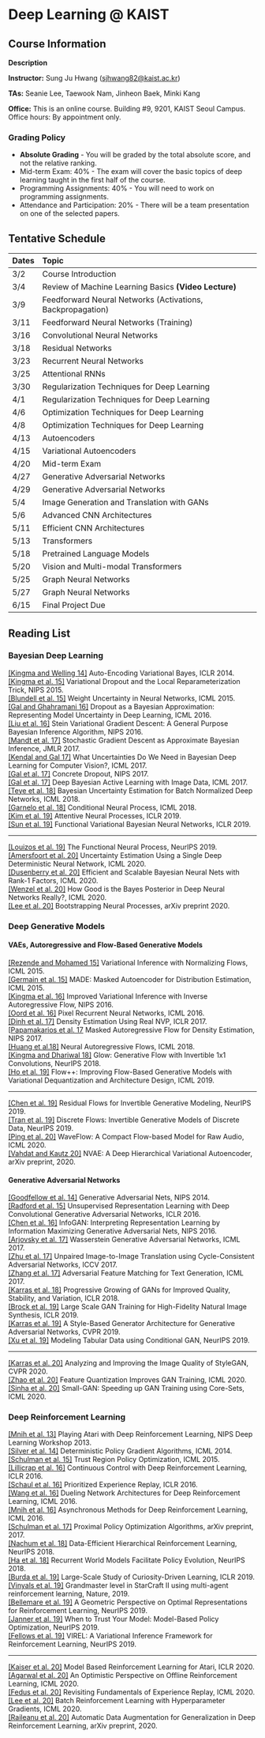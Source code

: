 # Deep Learning @ KAIST

## Course Information

**Description**


**Instructor:** Sung Ju Hwang (sjhwang82@kaist.ac.kr)  

**TAs:** Seanie Lee, Taewook Nam, Jinheon Baek, Minki Kang

**Office:** 
This is an online course.
Building #9, 9201, KAIST Seoul Campus. 
Office hours: By appointment only.

### Grading Policy
* **Absolute Grading** - You will be graded by the total absolute score, and not the relative ranking.
* Mid-term Exam: 40% - The exam will cover the basic topics of deep learning taught in the first half of the course.
* Programming Assignments: 40% - You will need to work on programming assignments.
* Attendance and Participation: 20% - There will be a team presentation on one of the selected papers.

## Tentative Schedule

| Dates | Topic | 
|---|:---|
|3/2| Course Introduction |
|3/4| Review of Machine Learning Basics **(Video Lecture)** |
|3/9| Feedforward Neural Networks (Activations, Backpropagation)
|3/11| Feedforward Neural Networks (Training)
|3/16| Convolutional Neural Networks
|3/18| Residual Networks
|3/23| Recurrent Neural Networks
|3/25| Attentional RNNs
|3/30| Regularization Techniques for Deep Learning
|4/1| Regularization Techniques for Deep Learning
|4/6| Optimization Techniques for Deep Learning
|4/8| Optimization Techniques for Deep Learning
|4/13| Autoencoders
|4/15| Variational Autoencoders
|4/20| Mid-term Exam
|4/27| Generative Adversarial Networks
|4/29| Generative Adversarial Networks
|5/4| Image Generation and Translation with GANs
|5/6| Advanced CNN Architectures
|5/11| Efficient CNN Architectures
|5/13| Transformers
|5/18| Pretrained Language Models
|5/20| Vision and Multi-modal Transformers
|5/25| Graph Neural Networks
|5/27| Graph Neural Networks
|6/15| Final Project Due


## Reading List

### Bayesian Deep Learning
[[Kingma and Welling 14]](https://arxiv.org/pdf/1312.6114.pdf) Auto-Encoding Variational Bayes, ICLR 2014.   
[[Kingma et al. 15]](https://arxiv.org/pdf/1506.02557.pdf) Variational Dropout and the Local Reparameterization Trick, NIPS 2015.   
[[Blundell et al. 15]](https://arxiv.org/pdf/1505.05424.pdf) Weight Uncertainty in Neural Networks, ICML 2015.   
[[Gal and Ghahramani 16]](http://proceedings.mlr.press/v48/gal16.pdf) Dropout as a Bayesian Approximation: Representing Model Uncertainty in Deep Learning, ICML 2016.   
[[Liu et al. 16]](https://papers.nips.cc/paper/6338-stein-variational-gradient-descent-a-general-purpose-bayesian-inference-algorithm.pdf) Stein Variational Gradient Descent: A General Purpose Bayesian Inference Algorithm, NIPS 2016.  
[[Mandt et al. 17]](https://www.jmlr.org/papers/volume18/17-214/17-214.pdf) Stochastic Gradient Descent as Approximate Bayesian Inference, JMLR 2017.  
[[Kendal and Gal 17]](https://papers.nips.cc/paper/7141-what-uncertainties-do-we-need-in-bayesian-deep-learning-for-computer-vision.pdf) What Uncertainties Do We Need in Bayesian Deep Learning for Computer Vision?, ICML 2017.  
[[Gal et al. 17]](https://papers.nips.cc/paper/6949-concrete-dropout.pdf) Concrete Dropout, NIPS 2017.  
[[Gal et al. 17]](http://proceedings.mlr.press/v70/gal17a/gal17a.pdf) Deep Bayesian Active Learning with Image Data, ICML 2017.  
[[Teye et al. 18]](http://proceedings.mlr.press/v80/teye18a/teye18a.pdf) Bayesian Uncertainty Estimation for Batch Normalized Deep Networks, ICML 2018.  
[[Garnelo et al. 18]](http://proceedings.mlr.press/v80/garnelo18a/garnelo18a.pdf) Conditional Neural Process, ICML 2018.  
[[Kim et al. 19]](http://https://arxiv.org/pdf/1901.05761.pdf) Attentive Neural Processes, ICLR 2019.  
[[Sun et al. 19]](https://arxiv.org/pdf/1903.05779.pdf) Functional Variational Bayesian Neural Networks, ICLR 2019.  
***
[[Louizos et al. 19]](http://papers.nips.cc/paper/9079-the-functional-neural-process.pdf) The Functional Neural Process, NeurIPS 2019.  
[[Amersfoort et al. 20]](https://arxiv.org/pdf/2003.02037.pdf) Uncertainty Estimation Using a Single Deep Deterministic Neural Network, ICML 2020.  
[[Dusenberry et al. 20]](https://proceedings.icml.cc/static/paper_files/icml/2020/5657-Paper.pdf) Efficient and Scalable Bayesian Neural Nets with Rank-1 Factors, ICML 2020.  
[[Wenzel et al. 20]](https://proceedings.icml.cc/static/paper_files/icml/2020/3581-Paper.pdf) How Good is the Bayes Posterior in Deep Neural Networks Really?, ICML 2020.  
[[Lee et al. 20]](https://arxiv.org/abs/2008.02956) Bootstrapping Neural Processes, arXiv preprint 2020.  


### Deep Generative Models
#### VAEs, Autoregressive and Flow-Based Generative Models
[[Rezende and Mohamed 15]](http://proceedings.mlr.press/v37/rezende15.pdf) Variational Inference with Normalizing Flows, ICML 2015.   
[[Germain et al. 15]](http://proceedings.mlr.press/v37/germain15.pdf) MADE: Masked Autoencoder for Distribution Estimation, ICML 2015.  
[[Kingma et al. 16]](https://papers.nips.cc/paper/6581-improved-variational-inference-with-inverse-autoregressive-flow.pdf) Improved Variational Inference with Inverse Autoregressive Flow, NIPS 2016.  
[[Oord et al. 16]](http://proceedings.mlr.press/v48/oord16.pdf) Pixel Recurrent Neural Networks, ICML 2016.  
[[Dinh et al. 17]](https://openreview.net/pdf?id=HkpbnH9lx) Density Estimation Using Real NVP, ICLR 2017.  
[[Papamakarios et al. 17](https://papers.nips.cc/paper/6828-masked-autoregressive-flow-for-density-estimation.pdf) Masked Autoregressive Flow for Density Estimation, NIPS 2017.  
[[Huang et al.18]](http://proceedings.mlr.press/v80/huang18d/huang18d.pdf) Neural Autoregressive Flows, ICML 2018.  
[[Kingma and Dhariwal 18]](http://papers.nips.cc/paper/8224-glow-generative-flow-with-invertible-1x1-convolutions.pdf) Glow: Generative Flow with Invertible 1x1 Convolutions, NeurIPS 2018.  
[[Ho et al. 19]](http://proceedings.mlr.press/v97/ho19a/ho19a.pdf) Flow++: Improving Flow-Based Generative Models with Variational Dequantization and Architecture Design, ICML 2019.    
***
[[Chen et al. 19]](https://papers.nips.cc/paper/9183-residual-flows-for-invertible-generative-modeling.pdf) Residual Flows for Invertible Generative Modeling, NeurIPS 2019.  
[[Tran et al. 19]](https://papers.nips.cc/paper/9612-discrete-flows-invertible-generative-models-of-discrete-data.pdf) Discrete Flows: Invertible Generative
Models of Discrete Data, NeurIPS 2019.  
[[Ping et al. 20]](https://proceedings.icml.cc/static/paper_files/icml/2020/647-Paper.pdf) WaveFlow: A Compact Flow-based Model for Raw Audio, ICML 2020.  
[[Vahdat and Kautz 20]](https://arxiv.org/pdf/2007.03898v1.pdf) NVAE: A Deep Hierarchical Variational Autoencoder, arXiv preprint, 2020.  

#### Generative Adversarial Networks
[[Goodfellow et al. 14]](https://papers.nips.cc/paper/5423-generative-adversarial-nets.pdf) Generative Adversarial Nets, NIPS 2014.   
[[Radford et al. 15]](https://arxiv.org/abs/1511.06434) Unsupervised Representation Learning with Deep Convolutional Generative Adversarial Networks, ICLR 2016.   
[[Chen et al. 16]](https://papers.nips.cc/paper/6399-infogan-interpretable-representation-learning-by-information-maximizing-generative-adversarial-nets.pdf) InfoGAN: Interpreting Representation Learning by Information Maximizing Generative Adversarial Nets, NIPS 2016.   
[[Arjovsky et al. 17]](http://proceedings.mlr.press/v70/arjovsky17a/arjovsky17a.pdf) Wasserstein Generative Adversarial Networks, ICML 2017.  
[[Zhu et al. 17]](https://arxiv.org/pdf/1703.10593.pdf) Unpaired Image-to-Image Translation using Cycle-Consistent Adversarial Networks, ICCV 2017.  
[[Zhang et al. 17]](https://arxiv.org/pdf/1706.03850.pdf) Adversarial Feature Matching for Text Generation, ICML 2017.  
[[Karras et al. 18]](https://openreview.net/forum?id=Hk99zCeAb) Progressive Growing of GANs for Improved Quality, Stability, and Variation, ICLR 2018.  
[[Brock et al. 19]](https://openreview.net/pdf?id=B1xsqj09Fm) Large Scale GAN Training for High-Fidelity Natural Image Synthesis, ICLR 2019.  
[[Karras et al. 19]](http://openaccess.thecvf.com/content_CVPR_2019/papers/Karras_A_Style-Based_Generator_Architecture_for_Generative_Adversarial_Networks_CVPR_2019_paper.pdf) A Style-Based Generator Architecture for Generative Adversarial Networks, CVPR 2019.  
[[Xu et al. 19]](https://papers.nips.cc/paper/8953-modeling-tabular-data-using-conditional-gan.pdf) Modeling Tabular Data using Conditional GAN, NeurIPS 2019.   
***
[[Karras et al. 20]](https://openaccess.thecvf.com/content_CVPR_2020/papers/Karras_Analyzing_and_Improving_the_Image_Quality_of_StyleGAN_CVPR_2020_paper.pdf) Analyzing and Improving the Image Quality of StyleGAN, CVPR 2020.  
[[Zhao et al. 20]](https://proceedings.icml.cc/static/paper_files/icml/2020/4902-Paper.pdf) Feature Quantization Improves GAN Training, ICML 2020.  
[[Sinha et al. 20]](https://proceedings.icml.cc/static/paper_files/icml/2020/1324-Paper.pdf) Small-GAN: Speeding up GAN Training using Core-Sets, ICML 2020.  


### Deep Reinforcement Learning 
[[Mnih et al. 13]](https://arxiv.org/pdf/1312.5602.pdf) Playing Atari with Deep Reinforcement Learning, NIPS Deep Learning Workshop 2013.  
[[Silver et al. 14]](http://proceedings.mlr.press/v32/silver14.pdf) Deterministic Policy Gradient Algorithms, ICML 2014.      
[[Schulman et al. 15]](https://arxiv.org/pdf/1502.05477.pdf) Trust Region Policy Optimization, ICML 2015.  
[[Lillicrap et al. 16]](https://arxiv.org/pdf/1509.02971.pdf) Continuous Control with Deep Reinforcement Learning, ICLR 2016.    
[[Schaul et al. 16]](https://arxiv.org/pdf/1511.05952.pdf) Prioritized Experience Replay, ICLR 2016.  
[[Wang et al. 16]](http://proceedings.mlr.press/v48/wangf16.pdf) Dueling Network Architectures for Deep Reinforcement Learning, ICML 2016.    
[[Mnih et al. 16]](http://proceedings.mlr.press/v48/mniha16.pdf) Asynchronous Methods for Deep Reinforcement Learning, ICML 2016.  
[[Schulman et al. 17]](https://arxiv.org/pdf/1707.06347.pdf) Proximal Policy Optimization Algorithms, arXiv preprint, 2017.  
[[Nachum et al. 18]](https://papers.nips.cc/paper/7591-data-efficient-hierarchical-reinforcement-learning.pdf) Data-Efficient Hierarchical Reinforcement Learning, NeurIPS 2018.  
[[Ha et al. 18]](https://papers.nips.cc/paper/7512-recurrent-world-models-facilitate-policy-evolution.pdf) Recurrent World Models Facilitate Policy Evolution, NeurIPS 2018.  
[[Burda et al. 19]](https://openreview.net/forum?id=rJNwDjAqYX) Large-Scale Study of Curiosity-Driven Learning, ICLR 2019.  
[[Vinyals et al. 19]](https://www.nature.com/articles/s41586-019-1724-z) Grandmaster level in StarCraft II using multi-agent reinforcement learning, Nature, 2019.  
[[Bellemare et al. 19]](https://papers.nips.cc/paper/8687-a-geometric-perspective-on-optimal-representations-for-reinforcement-learning.pdf) A Geometric Perspective on Optimal Representations for Reinforcement Learning, NeurIPS 2019.  
[[Janner et al. 19]](http://papers.nips.cc/paper/9416-when-to-trust-your-model-model-based-policy-optimization.pdf) When to Trust Your Model: Model-Based Policy Optimization, NeurIPS 2019.  
[[Fellows et al. 19]](https://papers.nips.cc/paper/8934-virel-a-variational-inference-framework-for-reinforcement-learning.pdf) VIREL: A Variational Inference Framework for Reinforcement Learning, NeurIPS 2019.  
***
[[Kaiser et al. 20]](https://openreview.net/pdf?id=S1xCPJHtDB) Model Based Reinforcement Learning for Atari, ICLR 2020.  
[[Agarwal et al. 20]](https://proceedings.icml.cc/static/paper_files/icml/2020/5394-Paper.pdf) An Optimistic Perspective on Offline Reinforcement Learning, ICML 2020.  
[[Fedus et al. 20]](https://proceedings.icml.cc/static/paper_files/icml/2020/6110-Paper.pdf) Revisiting Fundamentals of Experience Replay, ICML 2020.  
[[Lee et al. 20]](https://proceedings.icml.cc/static/paper_files/icml/2020/3705-Paper.pdf) Batch Reinforcement Learning with Hyperparameter Gradients, ICML 2020.  
[[Raileanu et al. 20]](https://arxiv.org/pdf/2006.12862v1.pdf) Automatic Data Augmentation for Generalization in Deep Reinforcement Learning, arXiv preprint, 2020.  



